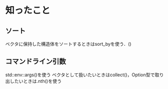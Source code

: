# 知ったこと

## ソート
ベクタに保持した構造体をソートするときはsort_byを使う．()

## コマンドライン引数
std::env::args()を使う
ベクタとして扱いたいときはcollect()，Option型で取り出したいときは.nth()を使う
